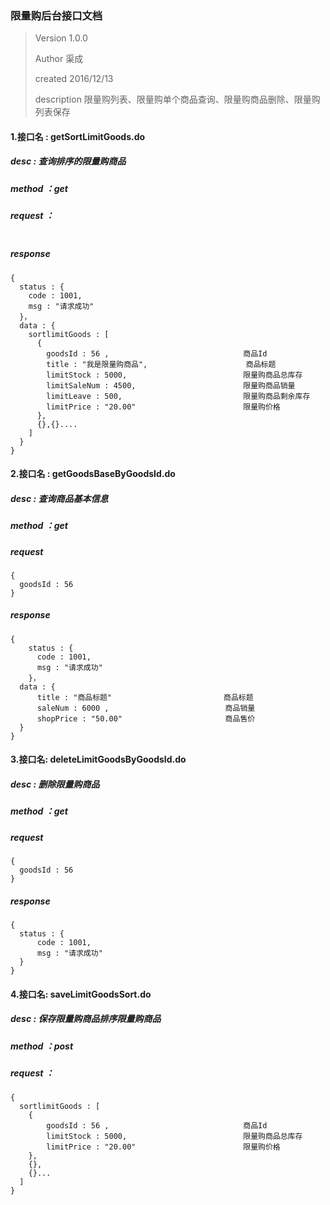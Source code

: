 ### 限量购后台接口文档

> Version  1.0.0
>
> Author 	渠成
>
> created 	2016/12/13
>
> description   限量购列表、限量购单个商品查询、限量购商品删除、限量购列表保存



#### 1.接口名 : getSortLimitGoods.do

##### desc : 查询排序的限量购商品

##### method ：get

##### request ： 

```

```

##### response

```
{
  status : {
    code : 1001,
    msg : "请求成功"
  }，
  data : {
    sortlimitGoods : [
      {
        goodsId : 56 ,								商品Id
        title :	"我是限量购商品",  					商品标题
        limitStock : 5000,							限量购商品总库存
        limitSaleNum : 4500,						限量购商品销量
        limitLeave : 500,							限量购商品剩余库存
        limitPrice : "20.00"						限量购价格
      },
      {},{}....
    ]
  }
}
```



#### 2.接口名 : getGoodsBaseByGoodsId.do

##### desc : 查询商品基本信息

##### method ：get

##### request

````
{
  goodsId : 56
}
````

##### response

```
{
	status : {
      code : 1001,
      msg : "请求成功"
  	}，
  data : {
      title : "商品标题"						 商品标题
      saleNum : 6000 , 							商品销量
      shopPrice : "50.00"						商品售价
  }
}
```



#### 3.接口名: deleteLimitGoodsByGoodsId.do

##### desc : 删除限量购商品

##### method ：get

##### request

```
{
  goodsId : 56
}
```

##### response

```
{
  status : {
      code : 1001,
      msg : "请求成功"
  }
}
```



#### 4.接口名: saveLimitGoodsSort.do

##### desc : 保存限量购商品排序限量购商品

##### method ：post

##### request ：

```
{
  sortlimitGoods : [
    {
      	goodsId : 56 ,								商品Id
        limitStock : 5000,							限量购商品总库存
        limitPrice : "20.00"						限量购价格
    },
    {},
    {}...
  ]
}
```

